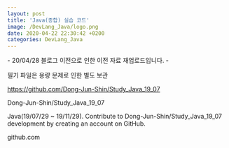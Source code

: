 ```yaml
---
layout: post
title: 'Java(종합) 실습 코드'
image: /DevLang_Java/logo.png
date: 2020-04-22 22:30:42 +0200
categories: DevLang_Java
---
```



\- 20/04/28 블로그 이전으로 인한 이전 자료 재업로드입니다. -



필기 파일은 용량 문제로 인한 별도 보관



https://github.com/Dong-Jun-Shin/Study_Java_19_07



Dong-Jun-Shin/Study_Java_19_07

Java(19/07/29 ~ 19/11/29). Contribute to Dong-Jun-Shin/Study_Java_19_07
development by creating an account on GitHub.

github.com




